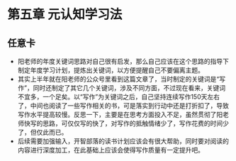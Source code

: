 #  第五章 元认知学习法

## 任意卡

* 阳老师的年度关键词思路对自己很有启发，那么自己应该在这个思路的指导下制定年度学习计划，提炼出关键词，以方便提醒自己不要偏离主题。
* 其实上半年就在阳老师的公众号里看到这篇文章了，当时制定的关键词是“写作”，同时还制定了其它几个关键词，涉及不同方面，不过现在看来，关键词不宜多，一个足矣。以“写作”为关键词之后，自己坚持连续写作150天左右了，中间也阅读了一些写作相关的书，可是落实到行动中还是打折扣了，导致写作水平提高较慢。反思一下，主要是在思考方面投入不足，虽然贯彻了阳老师快写的思路，可仅仅写的快了，对写作的抵触情绪少了，写作花费的时间少了，但仅此而已。
* 后续需要加强输入，开智部落的读书计划应该会有很大帮助，同时要对阅读的内容进行深度加工，在此基础上应该会使得写作质量有一定提升吧。